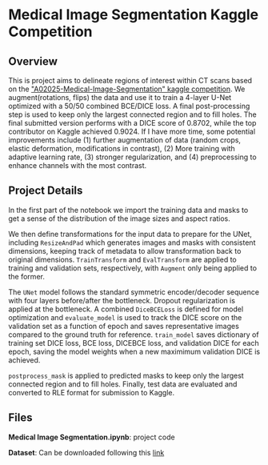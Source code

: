 # Medical Image Segmentation Kaggle Competition
## Overview
This is project aims to delineate regions of interest within CT scans based on the ["A02025-Medical-Image-Segmentation" kaggle competition](https://www.kaggle.com/competitions/a0-2025-medical-image-segmentation/overview). We augment(rotations, flips) the data and use it to train a 4-layer U-Net optimized with a 50/50 combined BCE/DICE loss. A final post-processing step is used to keep only the largest connected region and to fill holes. The final submitted version performs with a DICE score of 0.8702, while the top contributor on Kaggle achieved 0.9024. If I have more time, some potential improvements include (1) further augmentation of data (random crops, elastic deformation, modifications in contrast), (2) More training with adaptive learning rate, (3) stronger regularization, and (4) preprocessing to enhance channels with the most contrast.

## Project Details

In the first part of the notebook we import the training data and masks to get a sense of the distribution of the image sizes and aspect ratios. 

We then define transformations for the input data to prepare for the UNet, including `ResizeAndPad` which generates images and masks with consistent dimensions, keeping track of metadata to allow transformation back to original dimensions. `TrainTransform` and `EvalTransform` are applied to training and validation sets, respectively, with `Augment` only being applied to the former. 

The `UNet` model follows the standard symmetric encoder/decoder sequence with four layers before/after the bottleneck. Dropout regularization is applied at the bottleneck. A combined `DiceBCELoss` is defined for model optimization and `evaluate_model` is used to track the DICE score on the validation set as a function of epoch and saves representative images compared to the ground truth for reference. `train_model` saves dictionary of training set DICE loss, BCE loss, DICEBCE loss, and validation DICE for each epoch, saving the model weights when a new maximimum validation DICE is achieved. 

`postprocess_mask` is applied to predicted masks to keep only the largest connected region and to fill holes. Finally, test data are evaluated and converted to RLE format for submission to Kaggle. 

## Files

**Medical Image Segmentation.ipynb**: project code

**Dataset**: Can be downloaded following this [link](https://www.kaggle.com/competitions/a0-2025-medical-image-segmentation/data)

